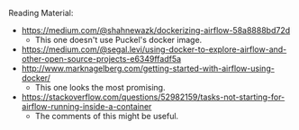 Reading Material:

* https://medium.com/@shahnewazk/dockerizing-airflow-58a8888bd72d
  * This one doesn't use Puckel's docker image.
* https://medium.com/@segal.levi/using-docker-to-explore-airflow-and-other-open-source-projects-e6349ffadf5a
* http://www.marknagelberg.com/getting-started-with-airflow-using-docker/ 
  * This one looks the most promising.
* https://stackoverflow.com/questions/52982159/tasks-not-starting-for-airflow-running-inside-a-container
  * The comments of this might be useful.

